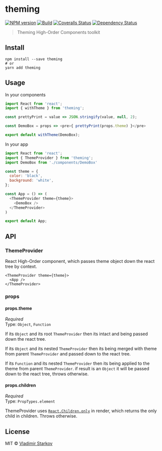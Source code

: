 # theming

[![NPM version][npm-image]][npm-url]
[![Build][travis-image]][travis-url]
[![Coveralls Status][coveralls-image]][coveralls-url]
[![Dependency Status][depstat-image]][depstat-url]

> Theming High-Order Components toolkit

## Install

    npm install --save theming
    # or
    yarn add theming

## Usage

In your components

```js
import React from 'react';
import { withTheme } from 'theming';

const prettyPrint = value => JSON.stringify(value, null, 2);

const DemoBox = props => <pre>{ prettyPrint(props.theme) }</pre>

export default withTheme(DemoBox);
```

In your app

```js
import React from 'react';
import { ThemeProvider } from 'theming';
import DemoBox from './components/DemoBox'

const theme = {
  color: 'black',
  background: 'white',
};

const App = () => (
  <ThemeProvider theme={theme}>
    <DemoBox />
  </ThemeProvider>
)

export default App;
```

## API

### ThemeProvider

React High-Order component, which passes theme object down the react tree by context.

```
<ThemeProvider theme={theme}>
  <App />
</ThemeProvider>
```

### props

#### props.theme

*Required*  
Type: `Object`, `Function`

If its `Object` and its root `ThemeProvider` then its intact and being passed down the react tree.

If its `Object` and its nested `ThemeProvider` then its being merged with theme from parent `ThemeProvider` and passed down to the react tree.

If its `Function` and its nested `ThemeProvider` then its being applied to the theme from parent `ThemeProvider`. if result is an `Object` it will be passed down to the react tree, throws otherwise.


#### props.children

*Required*  
Type: `PropTypes.element`

ThemeProvider uses [`React.Children.only`](https://facebook.github.io/react/docs/react-api.html#react.children.only) in render, which returns the only child in children. Throws otherwise.



## License

MIT © [Vladimir Starkov](https://iamstarkov.com)

[npm-url]: https://npmjs.org/package/theming
[npm-image]: https://img.shields.io/npm/v/theming.svg?style=flat-square

[travis-url]: https://travis-ci.org/iamstarkov/theming
[travis-image]: https://img.shields.io/travis/iamstarkov/theming.svg?style=flat-square

[coveralls-url]: https://coveralls.io/r/iamstarkov/theming
[coveralls-image]: https://img.shields.io/coveralls/iamstarkov/theming.svg?style=flat-square

[depstat-url]: https://david-dm.org/iamstarkov/theming
[depstat-image]: https://david-dm.org/nordnet/grid.svg?style=flat-square
